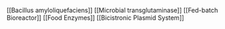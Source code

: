 [[Bacillus amyloliquefaciens]]
[[Microbial transglutaminase]]
[[Fed-batch Bioreactor]]
[[Food Enzymes]]
[[Bicistronic Plasmid System]]
